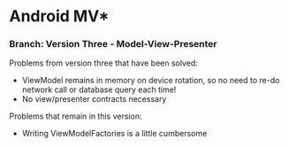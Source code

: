 # Android MV*

### Branch: Version Three - Model-View-Presenter

Problems from version three that have been solved:
* ViewModel remains in memory on device rotation, so no need to re-do network call or database query each time!
* No view/presenter contracts necessary

Problems that remain in this version:
* Writing ViewModelFactories is a little cumbersome
